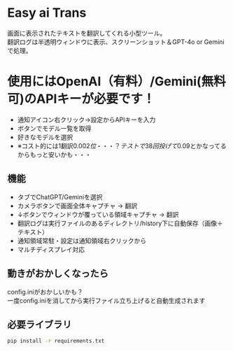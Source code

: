# Easy ai Trans

画面に表示されたテキストを翻訳してくれる小型ツール。  
翻訳ログは半透明ウィンドウに表示、スクリーンショット＆GPT-4o or Geminiで処理。

# 使用にはOpenAI（有料）/Gemini(無料可)のAPIキーが必要です！
- 通知アイコン右クリック→設定からAPIキーを入力  
- ボタンでモデル一覧を取得  
- 好きなモデルを選択
- ※コスト的には1翻訳0.002$位・・・？  
テストで38回投げて0.09$とかなってるからもっと安いかも・・・

## 機能
- タブでChatGPT/Geminiを選択
- カメラボタンで画面全体キャプチャ → 翻訳
- ↓ボタンでウィンドウが覆っている領域キャプチャ → 翻訳
- 翻訳ログは実行ファイルのあるディレクトリ/history下に自動保存（画像＋テキスト）
- 通知領域常駐・設定は通知領域右クリックから
- マルチディスプレイ対応

## 動きがおかしくなったら
config.iniがおかしいかも？  
一度config.iniを消してから実行ファイル立ち上げると自動生成されます  

## 必要ライブラリ

```bash
pip install -r requirements.txt
